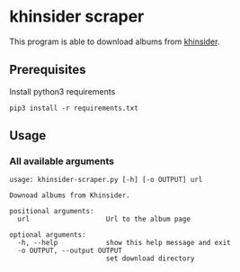 # khinsider scraper

This program is able to download albums from [khinsider](https://downloads.khinsider.com/).

## Prerequisites
Install python3 requirements
```
pip3 install -r requirements.txt
```

## Usage
### All available arguments
```
usage: khinsider-scraper.py [-h] [-o OUTPUT] url

Downoad albums from Khinsider.

positional arguments:
  url                   Url to the album page

optional arguments:
  -h, --help            show this help message and exit
  -o OUTPUT, --output OUTPUT
                        set download directory
```
